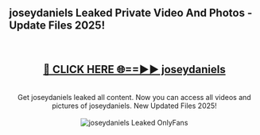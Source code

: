 <h2>joseydaniels Leaked Private Video And Photos - Update Files 2025!</h2>
<br>
<div align="center">
<h2><a href="https://top-ai-tools.click/QrbHav" rel="nofollow">🔴 CLICK HERE 🌐==►► joseydaniels</a></h2>
<br>
Get joseydaniels leaked all content. Now you can access all videos and pictures of joseydaniels. New Updated Files 2025!
<br>
<br>
<a href="https://top-ai-tools.click/QrbHav" rel="nofollow" data-target="animated-image.originalLink"><img src="https://i.ibb.co.com/WyWwxjT/player-gif2.gif" alt="joseydaniels Leaked  OnlyFans" style="max-width: 100%; display: inline-block;" data-target="animated-image.originalImage"></a>
</div>
<br>